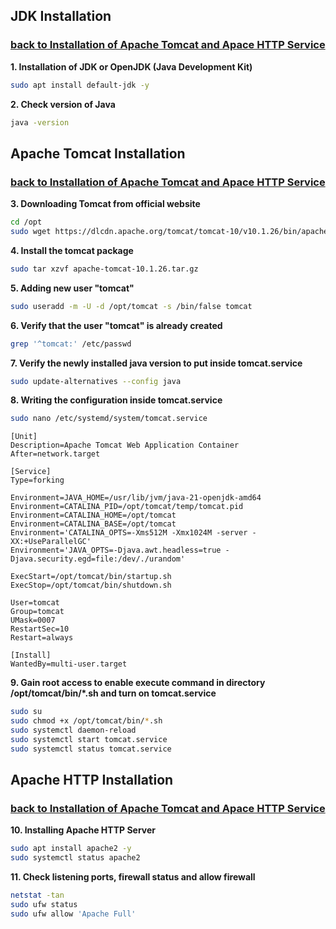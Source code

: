 ## JDK Installation
### [back to Installation of Apache Tomcat and Apace HTTP Service](./Installing-ApacheTomcat_and_ApacheHTTP.md)
<a id="01"></a>

**1. Installation of JDK or OpenJDK (Java Development Kit)**
~~~bash
sudo apt install default-jdk -y
~~~
**2. Check version of Java**
~~~bash
java -version
~~~

## Apache Tomcat Installation
### [back to Installation of Apache Tomcat and Apace HTTP Service](./Installing-ApacheTomcat_and_ApacheHTTP.md)
<a id="02"></a>

**3. Downloading Tomcat from official website**
~~~bash
cd /opt
sudo wget https://dlcdn.apache.org/tomcat/tomcat-10/v10.1.26/bin/apache-tomcat-10.1.26.tar.gz
~~~
**4. Install the tomcat package**
~~~bash
sudo tar xzvf apache-tomcat-10.1.26.tar.gz
~~~
**5. Adding new user "tomcat"**
~~~bash
sudo useradd -m -U -d /opt/tomcat -s /bin/false tomcat
~~~
**6. Verify that the user "tomcat" is already created**
~~~bash
grep '^tomcat:' /etc/passwd
~~~
**7. Verify the newly installed java version to put inside tomcat.service**
~~~bash
sudo update-alternatives --config java
~~~
**8. Writing the configuration inside tomcat.service**
~~~bash
sudo nano /etc/systemd/system/tomcat.service
~~~

~~~nano
[Unit]
Description=Apache Tomcat Web Application Container
After=network.target

[Service]
Type=forking

Environment=JAVA_HOME=/usr/lib/jvm/java-21-openjdk-amd64
Environment=CATALINA_PID=/opt/tomcat/temp/tomcat.pid
Environment=CATALINA_HOME=/opt/tomcat
Environment=CATALINA_BASE=/opt/tomcat
Environment='CATALINA_OPTS=-Xms512M -Xmx1024M -server -XX:+UseParallelGC'
Environment='JAVA_OPTS=-Djava.awt.headless=true -Djava.security.egd=file:/dev/./urandom'

ExecStart=/opt/tomcat/bin/startup.sh
ExecStop=/opt/tomcat/bin/shutdown.sh

User=tomcat
Group=tomcat
UMask=0007
RestartSec=10
Restart=always

[Install]
WantedBy=multi-user.target
~~~
**9. Gain root access to enable execute command in directory /opt/tomcat/bin/*.sh and turn on tomcat.service**
~~~bash
sudo su
sudo chmod +x /opt/tomcat/bin/*.sh
sudo systemctl daemon-reload
sudo systemctl start tomcat.service
sudo systemctl status tomcat.service
~~~

## Apache HTTP Installation
### [back to Installation of Apache Tomcat and Apace HTTP Service](./Installing-ApacheTomcat_and_ApacheHTTP.md)

**10. Installing Apache HTTP Server**
~~~bash
sudo apt install apache2 -y
sudo systemctl status apache2
~~~
**11. Check listening ports, firewall status and allow firewall**
~~~bash
netstat -tan
sudo ufw status
sudo ufw allow 'Apache Full'
~~~